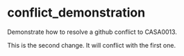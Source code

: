 # conflict_demonstration
Demonstrate how to resolve a github conflict to CASA0013. 

This is the second change. It will conflict with the first one.